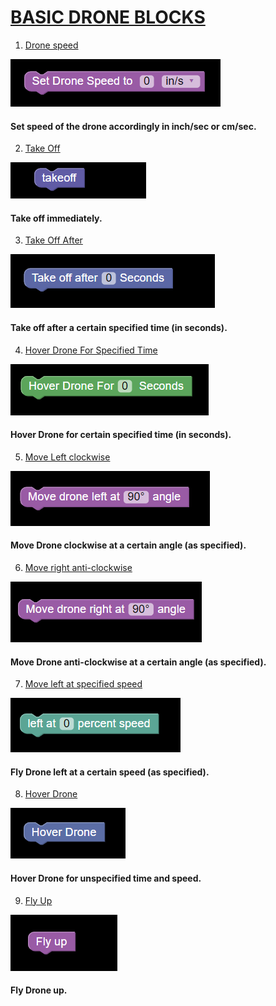 # [BASIC DRONE BLOCKS]()

<div id="drone_speed"></div>

1. [Drone speed](#drone_speed)

<div align="left" id="drone_speed">
    <img src="./assets/Drone_speed.png">
    <h4>Set speed of the drone accordingly in inch/sec or cm/sec.</h4>
</div>

<div id="take_off"></div>

2. [Take Off](#take_off)

<div align="left" id="take_off">
    <img src="./assets/takeoff.png">
    <h4 >Take off immediately.</h4>
</div>

<div id="takeoff_after"></div>

3. [Take Off After](#takeoff_after)

<div align="left" id="takeoff_after">
    <img src="./assets/takeoff_after.png">
    <h4>Take off after a certain specified time (in seconds).</h4>
</div>

<div id="Hover_drone_time"></div>

4. [Hover Drone For Specified Time](#Hover_drone_time)

<div align="left" id="Hover_drone_time">
    <img src="./assets/Hover_drone_time.png">
    <h4>Hover Drone for certain specified time (in seconds).</h4>
</div>

<div id="move_left_clockwise"></div>

5. [Move Left clockwise](#move_left_clockwise)

<div align="left" id="move_left_clockwise">
    <img src="./assets/Move_left_clockwise.png">
    <h4>Move Drone clockwise at a certain angle (as specified).</h4>
</div>

<div id="move_right_anticlockwise"></div>

6. [Move right anti-clockwise](#move_right_anticlockwise)

<div align="left" id="move_right_anticlockwise">
    <img src="./assets/Move_right_anticlockwise.png">
    <h4>Move Drone anti-clockwise at a certain angle (as specified).</h4>
</div>

<div id="move_left_speed"></div>

7. [Move left at specified speed](#move_left_speed)

<div align="left" id="move_left_speed">
    <img src="./assets/Move_left_speed.png">
    <h4>Fly Drone left at a certain speed (as specified).</h4>
</div>

<div id="Hover_drone"></div>

8. [Hover Drone](#Hover_drone)

<div align="left" id="Hover_drone">
    <img src="./assets/Hover_drone.png">
    <h4>Hover Drone for unspecified time and speed.</h4>
</div>

<div id="fly_up"></div>

9. [Fly Up](#fly_up)

<div align="left" id="fly_up">
    <img src="./assets/Fly_up.png">
    <h4>Fly Drone up.</h4>
</div>